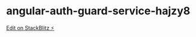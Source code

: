 # angular-auth-guard-service-hajzy8

[Edit on StackBlitz ⚡️](https://stackblitz.com/edit/angular-auth-guard-service-hajzy8)